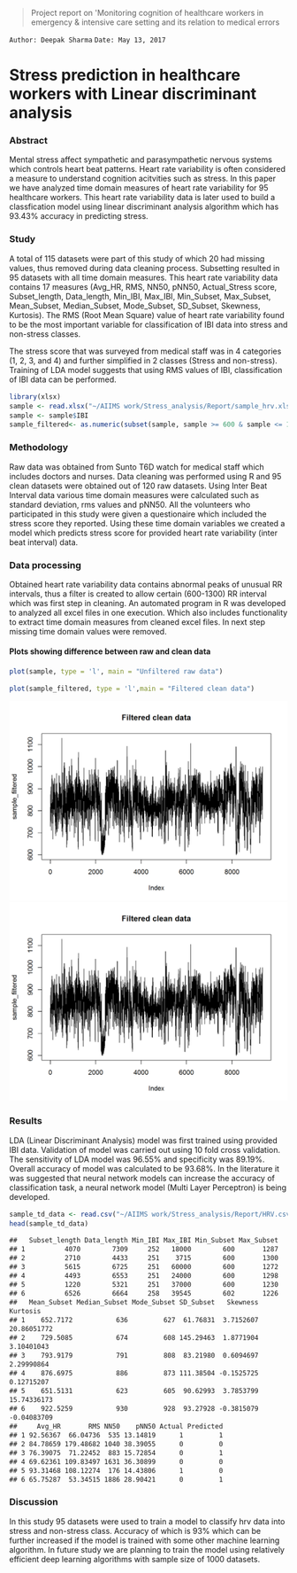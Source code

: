 >  Project report on 'Monitoring cognition of healthcare workers in emergency & intensive care setting and its relation to medical errors

`Author: Deepak Sharma`
`Date: May 13, 2017`

# Stress prediction in healthcare workers with Linear discriminant analysis
### Abstract
Mental stress affect sympathetic and parasympathetic nervous systems which controls heart beat patterns. Heart rate variability is often considered a measure to understand cognition acitvities such as stress. In this paper we have analyzed time domain measures of heart rate variability for 95 healthcare workers. This heart rate variability data is later used to build a classfication model using linear discriminant analysis algorithm which has 93.43% accuracy in predicting stress.

### Study
A total of 115 datasets were part of this study of which 20 had missing values, thus removed during data cleaning process. Subsetting resulted in 95 datasets with all time domain measures. This heart rate variability data contains 17 measures (Avg_HR, RMS, NN50, pNN50, Actual_Stress score, Subset_length, Data_length, Min_IBI, Max_IBI, Min_Subset, Max_Subset, Mean_Subset, Median_Subset, Mode_Subset, SD_Subset, Skewness, Kurtosis). The RMS (Root Mean Square) value of heart rate variability found to be the most important variable for classification of IBI data into stress and non-stress classes.

The stress score that was surveyed from medical staff was in 4 categories (1, 2, 3, and 4) and further simplified in 2 classes (Stress and non-stress). Training of LDA model suggests that using RMS values of IBI, classification of IBI data can be performed.

```r
library(xlsx)
sample <- read.xlsx("~/AIIMS work/Stress_analysis/Report/sample_hrv.xlsx",sheetIndex = 1)
sample <- sample$IBI
sample_filtered<- as.numeric(subset(sample, sample >= 600 & sample <= 1300 ))
```

### Methodology
Raw data was obtained from Sunto T6D watch for medical staff which includes doctors and nurses. Data cleaning was performed using R and 95 clean datasets were obtained out of 120 raw datasets. Using Inter Beat Interval data various time domain measures were calculated such as standard deviation, rms values and pNN50. All the volunteers who participated in this study were given a questionaire which included the stress score they reported. Using these time domain variables we created a model which predicts stress score for provided heart rate variability (inter beat interval) data.

### Data processing
Obtained heart rate variability data contains abnormal peaks of unusual RR intervals, thus a filter is created to allow certain (600-1300) RR interval which was first step in cleaning. An automated program in R was developed to analyzed all excel files in one execution. Which also includes functionality to extract time domain measures from cleaned excel files. In next step missing time domain values were removed. 

#### Plots showing difference between raw and clean data

```r
plot(sample, type = 'l', main = "Unfiltered raw data")
```
```r
plot(sample_filtered, type = 'l',main = "Filtered clean data")
```

[![N|Raw](https://github.com/Depthgr8/Stress_analysis/blob/master/Report/clean.png)]()
[![N|Clean](https://github.com/Depthgr8/Stress_analysis/blob/master/Report/clean.png)]()


### Results
LDA (Linear Discriminant Analysis) model was first trained using provided IBI data. Validation of model was carried out using 10 fold cross validation. The sensitivity of LDA model was 96.55% and specificity was 89.19%. Overall accuracy of model was calculated to be 93.68%. In the literature it was suggested that neural network models can increase the accuracy of classification task, a neural network model (Multi Layer Perceptron) is being developed.

```r
sample_td_data <- read.csv("~/AIIMS work/Stress_analysis/Report/HRV.csv")
head(sample_td_data)
```
```
##   Subset_length Data_length Min_IBI Max_IBI Min_Subset Max_Subset
## 1          4070        7309     252   18000        600       1287
## 2          2710        4433     251    3715        600       1300
## 3          5615        6725     251   60000        600       1272
## 4          4493        6553     251   24000        600       1298
## 5          1220        5321     251   37000        600       1230
## 6          6526        6664     258   39545        602       1226
##   Mean_Subset Median_Subset Mode_Subset SD_Subset   Skewness    Kurtosis
## 1    652.7172           636         627  61.76831  3.7152607 20.86051772
## 2    729.5085           674         608 145.29463  1.8771904  3.10401043
## 3    793.9179           791         808  83.21980  0.6094697  2.29990864
## 4    876.6975           886         873 111.38504 -0.1525725  0.12715207
## 5    651.5131           623         605  90.62993  3.7853799 15.74336173
## 6    922.5259           930         928  93.27928 -0.3815079 -0.04083709
##     Avg_HR       RMS NN50    pNN50 Actual Predicted
## 1 92.56367  66.04736  535 13.14819      1         1
## 2 84.78659 179.48682 1040 38.39055      0         0
## 3 76.39075  71.22452  883 15.72854      0         1
## 4 69.62361 109.83497 1631 36.30899      0         0
## 5 93.31468 108.12274  176 14.43806      1         0
## 6 65.75287  53.34515 1886 28.90421      0         1
```

### Discussion
In this study 95 datasets were used to train a model to classify hrv data into stress and non-stress class. Accuracy of which is 93% which can be further increased if the model is trained with some other machine learning algorithm. In future study we are planning to train the model using relatively efficient deep learning algorithms with sample size of 1000 datasets.
